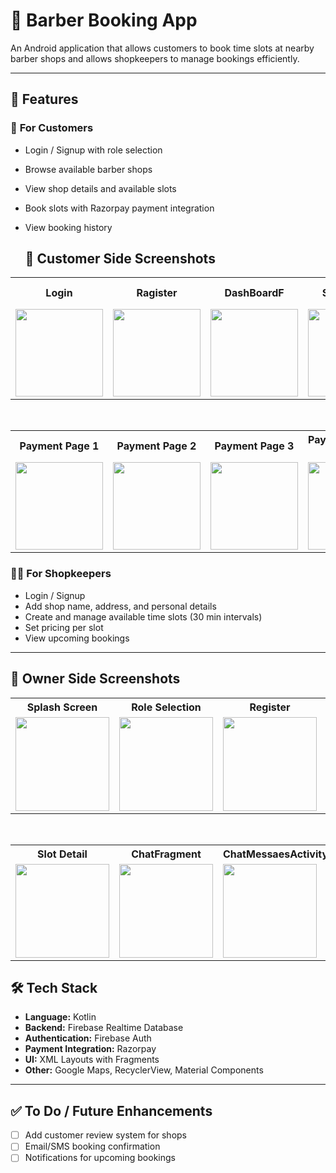 # 💈 Barber Booking App


An Android application that allows customers to book time slots at nearby barber shops and allows shopkeepers to manage bookings efficiently.

---

## 🚀 Features

### 👤 **For Customers**
- Login / Signup with role selection
- Browse available barber shops
- View shop details and available slots
- Book slots with Razorpay payment integration
- View booking history

  ## 👤 Customer Side Screenshots

<!-- Row 1: Activity Screens -->
<table align="center">
  <tr>
    <th>Login</th>
    <th>Ragister</th>
    <th>DashBoardF</th>
    <th>ShopDetails</th>
    <th>Date-wise Slot</th>
    <th>Booking Confirmationt</th>
    <th>ChatFragment</th>
    <th>ChatMessages</th>
    <th>NotificationF</th>
  </tr>
    <td><img src="https://github.com/user-attachments/assets/17822352-cc46-4d70-981a-9606441aee5a" width="140"/></td>
    <td><img src="https://github.com/user-attachments/assets/17dc1d43-6b38-4d3b-833f-0f1149b889f2" width="140"/></td>
    <td><img src="https://github.com/user-attachments/assets/4e72f975-3942-424c-b506-d257ff84325c" width="140"/></td>
    <td><img src="https://github.com/user-attachments/assets/eb288f21-ffa5-4d61-a359-6c370937e2ce" width="140"/></td>
    <td><img src="https://github.com/user-attachments/assets/6654ca23-fb7f-4587-b2af-f9f625a46ca9" width="140"/></td>
    <td><img src="https://github.com/user-attachments/assets/467bf5af-7b2e-40d4-8fa6-fd689caa6952" width="140"/></td>
    <td><img src="https://github.com/user-attachments/assets/4170260c-a923-421f-a95d-680f80833855" width="140"/></td>
    <td><img src="https://github.com/user-attachments/assets/43c829f3-559e-4703-a7f9-c283a7c0c680" width="140"/></td>
    <td><img src="https://github.com/user-attachments/assets/a1605668-7353-4fd0-8172-979ee40426fe" width="140"/></td>
  </tr>
</table>

<br>

<!-- Row 2: Razorpay Screens -->
<table align="center">
  <tr>
    <th>Payment Page 1</th>
    <th>Payment Page 2</th>
    <th>Payment Page 3</th>
    <th>Payment Success 1</th>
    <th>Payment Success 2</th>
  </tr>
  <tr>
    <td><img src="https://github.com/user-attachments/assets/d5ec2fc6-f253-4aca-932f-ae5eb9c8ee8e" width="140"/></td>
    <td><img src="https://github.com/user-attachments/assets/2ee1278e-e751-42eb-aad6-aaa240d2fc3f" width="140"/></td>
    <td><img src="https://github.com/user-attachments/assets/2165da04-d91a-455a-8060-32980d209828" width="140"/></td>
    <td><img src="https://github.com/user-attachments/assets/6d4261c4-8de5-4408-b8d6-c77dada1820b" width="140"/></td>
    <td><img src="https://github.com/user-attachments/assets/1ee043b6-3d2b-40f4-b92f-4eb21bc9b212" width="140"/></td>
  </tr>
</table>


### 🧑‍💼 **For Shopkeepers**
- Login / Signup
- Add shop name, address, and personal details
- Create and manage available time slots (30 min intervals)
- Set pricing per slot
- View upcoming bookings

---
## 👑 Owner Side Screenshots

<!-- Row 1 -->
<table align="center">
  <tr>
    <th>Splash Screen</th>
    <th>Role Selection</th>
    <th>Register</th>
    <th>Login</th>
    <th>DashboardFragment</th>
  </tr>
  <tr>
    <td><img src="https://github.com/user-attachments/assets/d40fde48-412f-489d-bad2-ffb194112468" width="150"/></td>
    <td><img src="https://github.com/user-attachments/assets/acb1f121-aedb-4527-b3de-86815456b105" width="150"/></td>
    <td><img src="https://github.com/user-attachments/assets/1777e327-8243-437d-9da7-58b6c4c4f8b6" width="150"/></td>
    <td><img src="https://github.com/user-attachments/assets/71f95813-89bd-4289-9842-1f978168abdc" width="150"/></td>
    <td><img src="https://github.com/user-attachments/assets/1d3d9c44-2b0b-423b-81ed-06c47d300668" width="150"/></td>
  </tr>
</table>

<br>

<!-- Row 2 -->
<table align="center">
  <tr>
    <th>Slot Detail</th>
    <th>ChatFragment</th>
    <th>ChatMessaesActivity</th>
    <th>NotificationsF</th>
    <th>Logout</th>
  </tr>
  <tr>
    <td><img src="https://github.com/user-attachments/assets/eb9b1f50-187f-4d04-b0e8-fb3f804e1c77" width="150"/></td>
    <td><img src="https://github.com/user-attachments/assets/54f5bb72-d125-4c08-8966-f5deffa8cd0a" width="150"/></td>
    <td><img src="https://github.com/user-attachments/assets/9c4f23c2-af6a-4578-bf54-6966a3886943" width="150"/></td>
    <td><img src="https://github.com/user-attachments/assets/147b6705-f452-4ad0-8c04-5af64ef1095b" width="150"/></td>
    <td><img src="https://github.com/user-attachments/assets/37634401-eeae-456b-b8f5-d2f4d528bcff" width="150"/></td>
  </tr>
</table>


## 🛠️ Tech Stack

- **Language:** Kotlin
- **Backend:** Firebase Realtime Database
- **Authentication:** Firebase Auth
- **Payment Integration:** Razorpay
- **UI:** XML Layouts with Fragments
- **Other:** Google Maps, RecyclerView, Material Components

---

## ✅ To Do / Future Enhancements

- [ ] Add customer review system for shops
- [ ] Email/SMS booking confirmation
- [ ] Notifications for upcoming bookings
